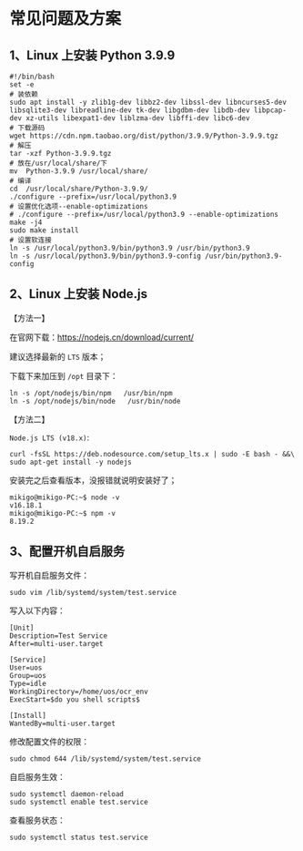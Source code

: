 # 常见问题及方案

## 1、Linux 上安装 Python 3.9.9

```shell
#!/bin/bash
set -e
# 装依赖
sudo apt install -y zlib1g-dev libbz2-dev libssl-dev libncurses5-dev libsqlite3-dev libreadline-dev tk-dev libgdbm-dev libdb-dev libpcap-dev xz-utils libexpat1-dev liblzma-dev libffi-dev libc6-dev
# 下载源码
wget https://cdn.npm.taobao.org/dist/python/3.9.9/Python-3.9.9.tgz
# 解压
tar -xzf Python-3.9.9.tgz
# 放在/usr/local/share/下
mv  Python-3.9.9 /usr/local/share/
# 编译
cd  /usr/local/share/Python-3.9.9/
./configure --prefix=/usr/local/python3.9
# 设置优化选项--enable-optimizations
# ./configure --prefix=/usr/local/python3.9 --enable-optimizations
make -j4
sudo make install
# 设置软连接
ln -s /usr/local/python3.9/bin/python3.9 /usr/bin/python3.9
ln -s /usr/local/python3.9/bin/python3.9-config /usr/bin/python3.9-config
```

## 2、Linux 上安装 Node.js

【方法一】

在官网下载：https://nodejs.cn/download/current/

建议选择最新的 `LTS` 版本；

下载下来加压到 `/opt` 目录下：

```shell
ln -s /opt/nodejs/bin/npm   /usr/bin/npm
ln -s /opt/nodejs/bin/node   /usr/bin/node
```

【方法二】

`Node.js LTS (v18.x)`:

```
curl -fsSL https://deb.nodesource.com/setup_lts.x | sudo -E bash - &&\
sudo apt-get install -y nodejs
```

安装完之后查看版本，没报错就说明安装好了；

```shell
mikigo@mikigo-PC:~$ node -v
v16.18.1
mikigo@mikigo-PC:~$ npm -v
8.19.2
```

## 3、配置开机自启服务

写开机自启服务文件：

```shell
sudo vim /lib/systemd/system/test.service
```

写入以下内容：

```shell
[Unit]
Description=Test Service
After=multi-user.target

[Service]
User=uos
Group=uos
Type=idle
WorkingDirectory=/home/uos/ocr_env
ExecStart=$do you shell scripts$

[Install]
WantedBy=multi-user.target
```

修改配置文件的权限：

```shell
sudo chmod 644 /lib/systemd/system/test.service
```

自启服务生效：

```shell
sudo systemctl daemon-reload
sudo systemctl enable test.service
```

查看服务状态：

```shell
sudo systemctl status test.service
```
